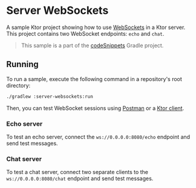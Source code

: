 # Server WebSockets

A sample Ktor project showing how to use [WebSockets](https://ktor.io/docs/websocket.html) in a Ktor server.
This project contains two WebSocket endpoints: `echo` and `chat`.
> This sample is a part of the [codeSnippets](../../README.md) Gradle project.

## Running

To run a sample, execute the following command in a repository's root directory:
```bash
./gradlew :server-websockets:run
```

Then, you can test WebSocket sessions using [Postman](https://learning.postman.com/docs/sending-requests/supported-api-frameworks/websocket/) or a [Ktor client](../client-websockets/README.md).

### Echo server
To test an echo server, connect the `ws://0.0.0.0:8080/echo` endpoint and send test messages.

### Chat server
To test a chat server, connect two separate clients to the `ws://0.0.0.0:8080/chat` endpoint and send test messages.